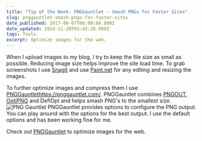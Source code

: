 ```yaml
---
title: "Tip of the Week: PNGGauntlet - Smash PNGs for Faster Sites"
slug: pnggauntlet-smash-pngs-for-faster-sites
date_published: 2017-06-07T00:00:00.000Z
date_updated: 2024-11-28T03:43:28.000Z
tags: Tools
excerpt: Optimize images for the web.
---
```


When I upload images to my blog, I try to keep the file size as small as possible. Reducing image size helps improve the site load time. To grab screenshots I use [Snagit](__GHOST_URL__/blog/screenshots-with-snagit/) and use [Paint.net](__GHOST_URL__/blog/paint-dot-net/) for any editing and resizing the images.

To further optimize images and compress them I use [PNGGauntlet](PNGGauntlet)https://pnggauntlet.com/. PNGGauntlet combines [PNGOUT](http://advsys.net/ken/util/pngout.htm), [OptiPNG](http://optipng.sourceforge.net/) and DeflOpt and helps smash PNG's to the smallest size.
![PNG Gauntlet](__GHOST_URL__/content/images/pnggauntlet.png)
PNGGauntlet provides options to configure the PNG output. You can play around with the options for the best output. I use the default options and has been working fine for me.

Check out [PNGGauntlet](https://pnggauntlet.com/) to optimize images for the web.
